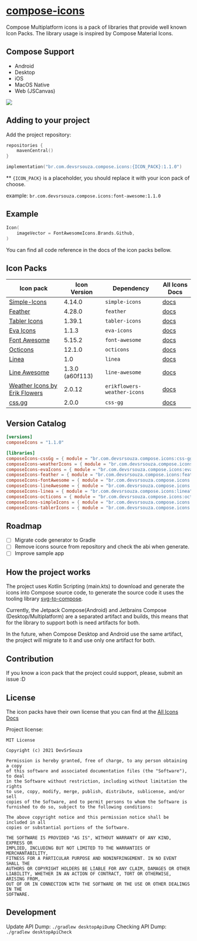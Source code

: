 # [compose-icons](https://github.com/DevSrSouza/compose-icons)

Compose Multiplatform icons is a pack of libraries that provide well known Icon Packs. The library usage is inspired by Compose Material Icons.

## Compose Support
- Android
- Desktop
- iOS
- MacOS Native
- Web (JSCanvas)

![](https://user-images.githubusercontent.com/29736164/111044124-6b131080-8425-11eb-9b03-0d3b409377a5.png)

## Adding to your project

Add the project repository:
```kotlin
repositories {
    mavenCentral()
}
```

```kotlin
implementation("br.com.devsrsouza.compose.icons:{ICON_PACK}:1.1.0")
```

** `{ICON_PACK}` is a placeholder, you should replace it with your icon pack of choose.

example: `br.com.devsrsouza.compose.icons:font-awesome:1.1.0`

## Example

```kotlin
Icon(
    imageVector = FontAwesomeIcons.Brands.Github,
)
```

You can find all code reference in the docs of the icon packs bellow.

## Icon Packs

| Icon pack | Icon Version | Dependency | All Icons Docs |
| --- | --- | --- | --- |
| [Simple-Icons](https://simpleicons.org/) | 4.14.0 | `simple-icons` | [docs](simple-icons/DOCUMENTATION.md) |
| [Feather](https://feathericons.com/) | 4.28.0 | `feather` | [docs](feather/DOCUMENTATION.md) |
| [Tabler Icons](https://tabler-icons.io/) | 1.39.1 | `tabler-icons` | [docs](tabler-icons/DOCUMENTATION.md) |
| [Eva Icons](https://akveo.github.io/eva-icons/#/) | 1.1.3 | `eva-icons` | [docs](eva-icons/DOCUMENTATION.md) |
| [Font Awesome](https://fontawesome.com/) | 5.15.2 | `font-awesome` | [docs](font-awesome/DOCUMENTATION.md) |
| [Octicons](https://primer.style/octicons/) | 12.1.0 | `octicons` | [docs](octicons/DOCUMENTATION.md) |
| [Linea](http://www.linea.io/) | 1.0 | `linea` | [docs](linea/DOCUMENTATION.md) |
| [Line Awesome](https://icons8.com/line-awesome) | 1.3.0 (a60f113) | `line-awesome` | [docs](line-awesome/DOCUMENTATION.md) |
| [Weather Icons by Erik Flowers](https://github.com/erikflowers/weather-icons) | 2.0.12 | `erikflowers-weather-icons` | [docs](erikflowers-weather-icons/DOCUMENTATION.md) |
| [css.gg](https://css.gg/) | 2.0.0 | `css-gg` | [docs](css-gg/DOCUMENTATION.md) |

## Version Catalog

```toml
[versions]
composeIcons = "1.1.0"

[libraries]
composeIcons-cssGg = { module = "br.com.devsrsouza.compose.icons:css-gg", version.ref = "composeIcons" }
composeIcons-weatherIcons = { module = "br.com.devsrsouza.compose.icons:erikflowers-weather-icons", version.ref = "composeIcons" }
composeIcons-evaIcons = { module = "br.com.devsrsouza.compose.icons:eva-icons", version.ref = "composeIcons" }
composeIcons-feather = { module = "br.com.devsrsouza.compose.icons:feather", version.ref = "composeIcons" }
composeIcons-fontAwesome = { module = "br.com.devsrsouza.compose.icons:font-awesome", version.ref = "composeIcons" }
composeIcons-lineAwesome = { module = "br.com.devsrsouza.compose.icons:line-awesome", version.ref = "composeIcons" }
composeIcons-linea = { module = "br.com.devsrsouza.compose.icons:linea", version.ref = "composeIcons" }
composeIcons-octicons = { module = "br.com.devsrsouza.compose.icons:octicons", version.ref = "composeIcons" }
composeIcons-simpleIcons = { module = "br.com.devsrsouza.compose.icons:simple-icons", version.ref = "composeIcons" }
composeIcons-tablerIcons = { module = "br.com.devsrsouza.compose.icons:tabler-icons", version.ref = "composeIcons" }
```

## Roadmap
- [ ] Migrate code generator to Gradle
- [ ] Remove icons source from repository and check the abi when generate.
- [ ] Improve sample app

## How the project works

The project uses Kotlin Scripting (main.kts) to download and generate the icons into Compose source code, to generate the source code it uses the tooling library [svg-to-compose](https://github.com/DevSrSouza/svg-to-compose).

Currently, the Jetpack Compose(Android) and Jetbrains Compose (Desktop/Multiplatform) are a separated artifact and builds, this means that for the library to support both is need artifacts for both.

In the future, when Compose Desktop and Android use the same artifact, the project will migrate to it and use only one artifact for both.

## Contribution

If you know a icon pack that the project could support, please, submit an issue :D

## License

The icon packs have their own license that you can find at the [All Icons Docs](#Icon-Packs)

Project license:
```
MIT License

Copyright (c) 2021 DevSrSouza

Permission is hereby granted, free of charge, to any person obtaining a copy
of this software and associated documentation files (the "Software"), to deal
in the Software without restriction, including without limitation the rights
to use, copy, modify, merge, publish, distribute, sublicense, and/or sell
copies of the Software, and to permit persons to whom the Software is
furnished to do so, subject to the following conditions:

The above copyright notice and this permission notice shall be included in all
copies or substantial portions of the Software.

THE SOFTWARE IS PROVIDED "AS IS", WITHOUT WARRANTY OF ANY KIND, EXPRESS OR
IMPLIED, INCLUDING BUT NOT LIMITED TO THE WARRANTIES OF MERCHANTABILITY,
FITNESS FOR A PARTICULAR PURPOSE AND NONINFRINGEMENT. IN NO EVENT SHALL THE
AUTHORS OR COPYRIGHT HOLDERS BE LIABLE FOR ANY CLAIM, DAMAGES OR OTHER
LIABILITY, WHETHER IN AN ACTION OF CONTRACT, TORT OR OTHERWISE, ARISING FROM,
OUT OF OR IN CONNECTION WITH THE SOFTWARE OR THE USE OR OTHER DEALINGS IN THE
SOFTWARE.

```

## Development

Update API Dump: `./gradlew desktopApiDump`
Checking API Dump: `./gradlew desktopApiCheck`
